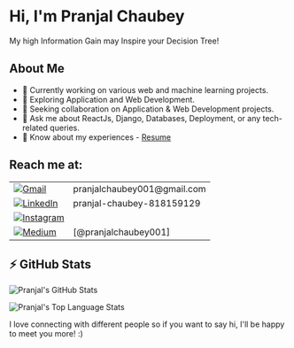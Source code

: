 # Hi, I'm Pranjal Chaubey

My high Information Gain may Inspire your Decision Tree!

## About Me
- 🔭 Currently working on various web and machine learning projects.
- 🌱 Exploring Application and Web Development.
- 👯 Seeking collaboration on Application & Web Development projects.
- 💬 Ask me about ReactJs, Django, Databases, Deployment, or any tech-related queries.
- 📃 Know about my experiences - [Resume](https://drive.google.com/file/d/1fgxUSlYCIS8lXjN-eep1-8Pn67kA49B0/view?usp=sharing) 
## Reach me at:

<table>
  <tr>
    <td>
      <a href="mailto:pranjalchaubey001@gmail.com">
        <img src="https://img.shields.io/badge/Gmail-D14836?style=for-the-badge&logo=gmail&logoColor=white" alt="Gmail">
      </a>
    </td>
    <td>
      pranjalchaubey001@gmail.com
    </td>
  </tr>
  <tr>
    <td>
      <a href="https://www.linkedin.com/in/pranjal-chaubey-818159129/">
        <img src="https://img.shields.io/badge/LinkedIn-0A66C2?style=for-the-badge&logo=linkedin&logoColor=white" alt="LinkedIn">
      </a>
    </td>
    <td>
      pranjal-chaubey-818159129
    </td>
  </tr>
  <tr>
    <td>
      <a href="#">
        <img src="https://img.shields.io/badge/Instagram-E4405F?style=for-the-badge&logo=instagram&logoColor=white" alt="Instagram">
      </a>
    </td>
    <td>
      <!-- Add your Instagram username here -->
    </td>
  </tr>
  <tr>
    <td>
      <a href="https://medium.com/@pranjalchaubey001">
        <img src="https://img.shields.io/badge/Medium-12100E?style=for-the-badge&logo=medium&logoColor=white" alt="Medium">
      </a>
    </td>
    <td>
      [@pranjalchaubey001]
    </td>
  </tr>
</table>


## ⚡ GitHub Stats

![Pranjal's GitHub Stats](https://github-readme-stats.vercel.app/api?username=pranjal123454&show_icons=true&theme=radical)

![Pranjal's Top Language Stats](https://github-readme-stats.vercel.app/api/top-langs/?username=pranjal123454&layout=compact&theme=radical)

I love connecting with different people so if you want to say hi, I'll be happy to meet you more! :)
